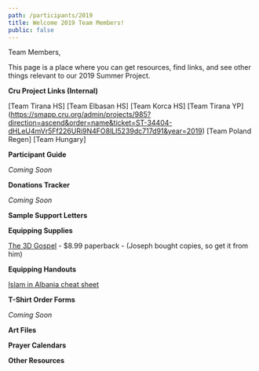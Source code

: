 ```yaml
---
path: /participants/2019
title: Welcome 2019 Team Members!
public: false
---
```

Team Members, 

This page is a place where you can get resources, find links, and see other things relevant to our 2019 Summer Project. 

**Cru Project Links (Internal)**

[Team Tirana HS]
[Team Elbasan HS]
[Team Korca HS]
[Team Tirana YP]
(https://smapp.cru.org/admin/projects/985?direction=ascend&order=name&ticket=ST-34404-dHLeU4mVr5Ff226URi9N4FO8lLI5239dc717d91&year=2019)
[Team Poland Regen]
[Team Hungary]

**Participant Guide**

*Coming Soon*

**Donations Tracker**

*Coming Soon*

**Sample Support Letters**

**Equipping Supplies**

[The 3D Gospel](https://www.amazon.com/dp/0692338012/ref=cm_sw_r_cp_awdb_t1_KOo3AbAWW8CE5) - $8.99 paperback - (Joseph bought copies, so get it from him)

**Equipping Handouts**

[Islam in Albania cheat sheet](/files/islam_in_albania_cheat_sheet.pdf)

**T-Shirt Order Forms**

*Coming Soon*

**Art Files**

**Prayer Calendars**

**Other Resources**


